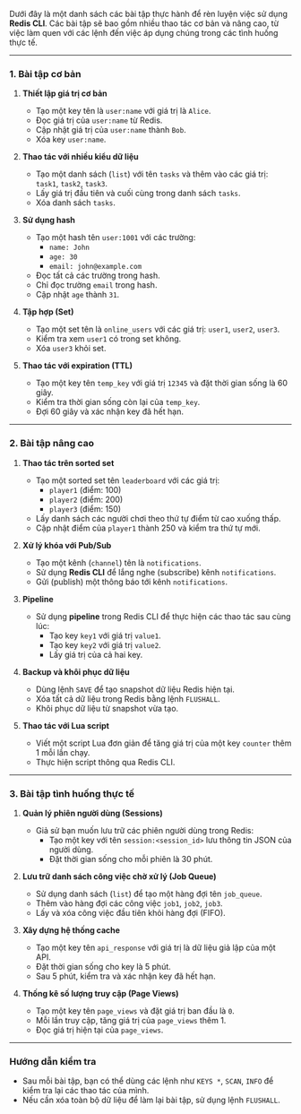 Dưới đây là một danh sách các bài tập thực hành để rèn luyện việc sử dụng **Redis CLI**. Các bài tập sẽ bao gồm nhiều thao tác cơ bản và nâng cao, từ việc làm quen với các lệnh đến việc áp dụng chúng trong các tình huống thực tế.

---

### **1. Bài tập cơ bản**

1. **Thiết lập giá trị cơ bản**

   - Tạo một key tên là `user:name` với giá trị là `Alice`.
   - Đọc giá trị của `user:name` từ Redis.
   - Cập nhật giá trị của `user:name` thành `Bob`.
   - Xóa key `user:name`.

2. **Thao tác với nhiều kiểu dữ liệu**

   - Tạo một danh sách (`list`) với tên `tasks` và thêm vào các giá trị: `task1`, `task2`, `task3`.
   - Lấy giá trị đầu tiên và cuối cùng trong danh sách `tasks`.
   - Xóa danh sách `tasks`.

3. **Sử dụng hash**

   - Tạo một hash tên `user:1001` với các trường:
     - `name: John`
     - `age: 30`
     - `email: john@example.com`
   - Đọc tất cả các trường trong hash.
   - Chỉ đọc trường `email` trong hash.
   - Cập nhật `age` thành `31`.

4. **Tập hợp (Set)**

   - Tạo một set tên là `online_users` với các giá trị: `user1`, `user2`, `user3`.
   - Kiểm tra xem `user1` có trong set không.
   - Xóa `user3` khỏi set.

5. **Thao tác với expiration (TTL)**
   - Tạo một key tên `temp_key` với giá trị `12345` và đặt thời gian sống là 60 giây.
   - Kiểm tra thời gian sống còn lại của `temp_key`.
   - Đợi 60 giây và xác nhận key đã hết hạn.

---

### **2. Bài tập nâng cao**

1. **Thao tác trên sorted set**

   - Tạo một sorted set tên `leaderboard` với các giá trị:
     - `player1` (điểm: 100)
     - `player2` (điểm: 200)
     - `player3` (điểm: 150)
   - Lấy danh sách các người chơi theo thứ tự điểm từ cao xuống thấp.
   - Cập nhật điểm của `player1` thành 250 và kiểm tra thứ tự mới.

2. **Xử lý khóa với Pub/Sub**

   - Tạo một kênh (`channel`) tên là `notifications`.
   - Sử dụng **Redis CLI** để lắng nghe (subscribe) kênh `notifications`.
   - Gửi (publish) một thông báo tới kênh `notifications`.

3. **Pipeline**

   - Sử dụng **pipeline** trong Redis CLI để thực hiện các thao tác sau cùng lúc:
     - Tạo key `key1` với giá trị `value1`.
     - Tạo key `key2` với giá trị `value2`.
     - Lấy giá trị của cả hai key.

4. **Backup và khôi phục dữ liệu**

   - Dùng lệnh `SAVE` để tạo snapshot dữ liệu Redis hiện tại.
   - Xóa tất cả dữ liệu trong Redis bằng lệnh `FLUSHALL`.
   - Khôi phục dữ liệu từ snapshot vừa tạo.

5. **Thao tác với Lua script**
   - Viết một script Lua đơn giản để tăng giá trị của một key `counter` thêm 1 mỗi lần chạy.
   - Thực hiện script thông qua Redis CLI.

---

### **3. Bài tập tình huống thực tế**

1. **Quản lý phiên người dùng (Sessions)**

   - Giả sử bạn muốn lưu trữ các phiên người dùng trong Redis:
     - Tạo một key với tên `session:<session_id>` lưu thông tin JSON của người dùng.
     - Đặt thời gian sống cho mỗi phiên là 30 phút.

2. **Lưu trữ danh sách công việc chờ xử lý (Job Queue)**

   - Sử dụng danh sách (`list`) để tạo một hàng đợi tên `job_queue`.
   - Thêm vào hàng đợi các công việc `job1`, `job2`, `job3`.
   - Lấy và xóa công việc đầu tiên khỏi hàng đợi (FIFO).

3. **Xây dựng hệ thống cache**

   - Tạo một key tên `api_response` với giá trị là dữ liệu giả lập của một API.
   - Đặt thời gian sống cho key là 5 phút.
   - Sau 5 phút, kiểm tra và xác nhận key đã hết hạn.

4. **Thống kê số lượng truy cập (Page Views)**
   - Tạo một key tên `page_views` và đặt giá trị ban đầu là `0`.
   - Mỗi lần truy cập, tăng giá trị của `page_views` thêm 1.
   - Đọc giá trị hiện tại của `page_views`.

---

### **Hướng dẫn kiểm tra**

- Sau mỗi bài tập, bạn có thể dùng các lệnh như `KEYS *`, `SCAN`, `INFO` để kiểm tra lại các thao tác của mình.
- Nếu cần xóa toàn bộ dữ liệu để làm lại bài tập, sử dụng lệnh `FLUSHALL`.
